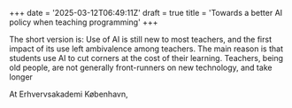 +++
date = '2025-03-12T06:49:11Z'
draft = true
title = 'Towards a better AI policy when teaching programming'
+++

The short version is: Use of AI is still new to most teachers, and the first
impact of its use left ambivalence among teachers. The main reason is that
students use AI to cut corners at the cost of their learning. Teachers, being
old people, are not generally front-runners on new technology, and take longer


At Erhvervsakademi København,
